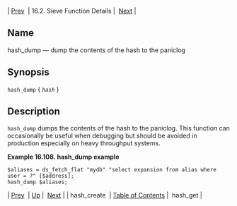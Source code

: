 | [Prev](sieve.ref.hash_create)  | 16.2. Sieve Function Details |  [Next](sieve.ref.hash_get.php) |

<a name="sieve.ref.hash_dump"></a>
## Name

hash_dump — dump the contents of the hash to the paniclog

## Synopsis

`hash_dump` { *`hash`* }

<a name="idp30897952"></a>
## Description

`hash_dump` dumps the contents of the hash to the paniclog. This function can occasionally be useful when debugging but should be avoided in production especially on heavy throughput systems.

<a name="example.hash_dump"></a>

**Example 16.108. hash_dump example**

```
$aliases = ds_fetch_flat "mydb" "select expansion from alias where user = ?" [$address];
hash_dump $aliases;
```

| [Prev](sieve.ref.hash_create)  | [Up](sieve.ref.files.php) |  [Next](sieve.ref.hash_get.php) |
| hash_create  | [Table of Contents](index) |  hash_get |
